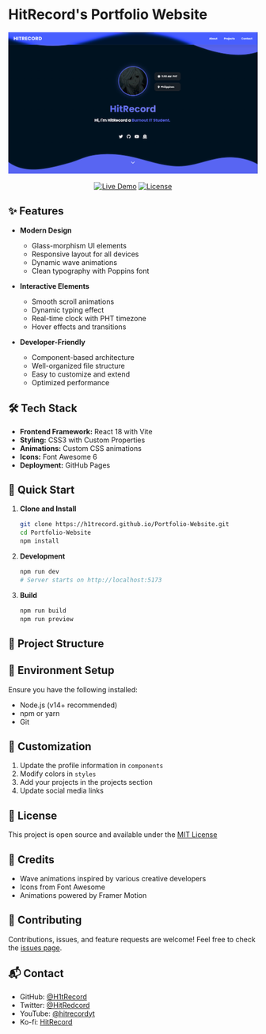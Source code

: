 # HitRecord's Portfolio Website

<div align="center">
  <img src="./public/preview.png" alt="Portfolio Preview" width="600px">
  
  [![Live Demo](https://img.shields.io/badge/Live-Demo-brightgreen.svg)](https://h1trecord.github.io/Portfolio-Website)
  [![License](https://img.shields.io/badge/license-MIT-blue.svg)](LICENSE)
</div>

## ✨ Features

- **Modern Design**
  - Glass-morphism UI elements
  - Responsive layout for all devices
  - Dynamic wave animations
  - Clean typography with Poppins font

- **Interactive Elements**
  - Smooth scroll animations
  - Dynamic typing effect
  - Real-time clock with PHT timezone
  - Hover effects and transitions

- **Developer-Friendly**
  - Component-based architecture
  - Well-organized file structure
  - Easy to customize and extend
  - Optimized performance

## 🛠️ Tech Stack

- **Frontend Framework:** React 18 with Vite
- **Styling:** CSS3 with Custom Properties
- **Animations:** Custom CSS animations
- **Icons:** Font Awesome 6
- **Deployment:** GitHub Pages

## 🚀 Quick Start

1. **Clone and Install**
   ```bash
   git clone https://h1trecord.github.io/Portfolio-Website.git
   cd Portfolio-Website
   npm install
   ```

2. **Development**
   ```bash
   npm run dev
   # Server starts on http://localhost:5173
   ```

3. **Build**
   ```bash
   npm run build
   npm run preview
   ```

## 📁 Project Structure

## 🔧 Environment Setup

Ensure you have the following installed:
- Node.js (v14+ recommended)
- npm or yarn
- Git

## 🎨 Customization

1. Update the profile information in `components`
2. Modify colors in `styles`
3. Add your projects in the projects section
4. Update social media links

## 📝 License

This project is open source and available under the [MIT License](LICENSE)

## 🙏 Credits

- Wave animations inspired by various creative developers
- Icons from Font Awesome
- Animations powered by Framer Motion

## 🤝 Contributing

Contributions, issues, and feature requests are welcome! Feel free to check the [issues page](https://github.com/H1tRecord/Portfolio-Website/issues).

## 📬 Contact

- GitHub: [@H1tRecord](https://github.com/H1tRecord)
- Twitter: [@HitRedcord](https://twitter.com/HitRedcord)
- YouTube: [@hitrecordyt](https://www.youtube.com/@hitrecordyt)
- Ko-fi: [HitRecord](https://ko-fi.com/hitrecord)
